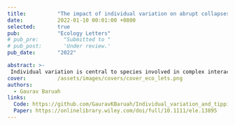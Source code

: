 ```yaml
---
title:          "The impact of individual variation on abrupt collapses in mutualistic networks"
date:           2022-01-10 00:01:00 +0800
selected:       true
pub:            "Ecology Letters"
# pub_pre:        "Submitted to "
# pub_post:       'Under review.'
pub_date:       "2022"

abstract: >-
 Individual variation is central to species involved in complex interactions with others in an ecological system. Such ecological systems could exhibit tipping points in response to changes in the environment, consequently leading to abrupt transitions to alternative, often less desirable states. However, little is known about how individual trait variation could influence the timing and occurrence of abrupt transitions. Using 101 empirical mutualistic networks, I model the eco-evolutionary dynamics of such networks in response to gradual changes in strength of co-evolutionary interactions...
cover:          /assets/images/covers/cover_eco_lets.png
authors:
  - Gaurav Baruah
links:
  Code: https://github.com/GauravKBaruah/Individual_variation_and_tipping_points
  Paper: https://onlinelibrary.wiley.com/doi/full/10.1111/ele.13895
---
```

